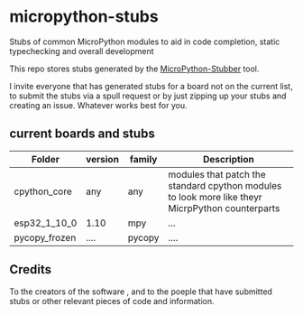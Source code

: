 # micropython-stubs
Stubs of common MicroPython modules to aid in code completion, static typechecking and overall development

This repo stores stubs generated by the [MicroPython-Stubber](https://github.com/Josverl/micropython-stubber) tool.

I invite everyone that has generated stubs for a board not on the current list, to submit the stubs via a spull request or by just zipping up your stubs and creating an issue.
Whatever works best for you.

## current boards and stubs 

| Folder        | version| family | Description    
----------------|--------|--------|-----------------
| cpython_core  | any    | any    | modules that patch the standard cpython modules to look more like theyr MicrpPython counterparts
| esp32_1_10_0  | 1.10   | mpy    | ... 
| pycopy_frozen | ....   | pycopy | ....




## Credits 
To the creators of the software , and to the poeple that have submitted stubs or other relevant pieces of code and information.

<to add>
